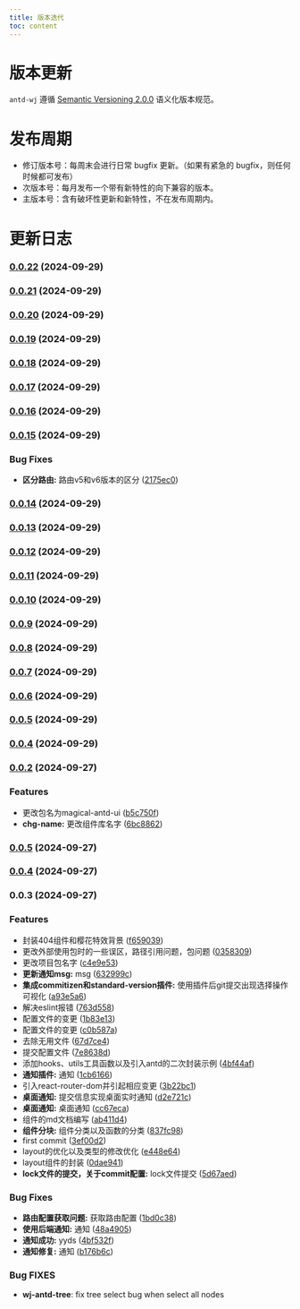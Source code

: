 ```yaml
---
title: 版本迭代
toc: content
---
```


# 版本更新

`antd-wj` 遵循 [Semantic Versioning 2.0.0](/guide/standard#版本号规范) 语义化版本规范。

# 发布周期

- 修订版本号：每周末会进行日常 bugfix 更新。（如果有紧急的 bugfix，则任何时候都可发布）
- 次版本号：每月发布一个带有新特性的向下兼容的版本。
- 主版本号：含有破坏性更新和新特性，不在发布周期内。

# 更新日志


### [0.0.22](https://github.com/wwLoveWj/dumi-antd/compare/v0.0.21...v0.0.22) (2024-09-29)

### [0.0.21](https://github.com/wwLoveWj/dumi-antd/compare/v0.0.20...v0.0.21) (2024-09-29)

### [0.0.20](https://github.com/wwLoveWj/dumi-antd/compare/v0.0.19...v0.0.20) (2024-09-29)

### [0.0.19](https://github.com/wwLoveWj/dumi-antd/compare/v0.0.18...v0.0.19) (2024-09-29)

### [0.0.18](https://github.com/wwLoveWj/dumi-antd/compare/v0.0.17...v0.0.18) (2024-09-29)

### [0.0.17](https://github.com/wwLoveWj/dumi-antd/compare/v0.0.16...v0.0.17) (2024-09-29)

### [0.0.16](https://github.com/wwLoveWj/dumi-antd/compare/v0.0.15...v0.0.16) (2024-09-29)

### [0.0.15](https://github.com/wwLoveWj/dumi-antd/compare/v0.0.14...v0.0.15) (2024-09-29)


### Bug Fixes

* **区分路由:** 路由v5和v6版本的区分 ([2175ec0](https://github.com/wwLoveWj/dumi-antd/commit/2175ec0274bb3dd1b78eba33038995cae2efc0fe))

### [0.0.14](https://github.com/wwLoveWj/dumi-antd/compare/v0.0.13...v0.0.14) (2024-09-29)

### [0.0.13](https://github.com/wwLoveWj/dumi-antd/compare/v0.0.12...v0.0.13) (2024-09-29)

### [0.0.12](https://github.com/wwLoveWj/dumi-antd/compare/v0.0.11...v0.0.12) (2024-09-29)

### [0.0.11](https://github.com/wwLoveWj/dumi-antd/compare/v0.0.10...v0.0.11) (2024-09-29)

### [0.0.10](https://github.com/wwLoveWj/dumi-antd/compare/v0.0.9...v0.0.10) (2024-09-29)

### [0.0.9](https://github.com/wwLoveWj/dumi-antd/compare/v0.0.8...v0.0.9) (2024-09-29)

### [0.0.8](https://github.com/wwLoveWj/dumi-antd/compare/v0.0.7...v0.0.8) (2024-09-29)

### [0.0.7](https://github.com/wwLoveWj/dumi-antd/compare/v0.0.6...v0.0.7) (2024-09-29)

### [0.0.6](https://github.com/wwLoveWj/dumi-antd/compare/v0.0.2...v0.0.6) (2024-09-29)

### [0.0.5](https://github.com/wwLoveWj/dumi-antd/compare/v0.0.2...v0.0.5) (2024-09-29)

### [0.0.4](https://github.com/wwLoveWj/dumi-antd/compare/v0.0.2...v0.0.4) (2024-09-29)

### [0.0.2](https://github.com/wwLoveWj/dumi-antd/compare/v0.0.5...v0.0.2) (2024-09-27)


### Features

* 更改包名为magical-antd-ui ([b5c750f](https://github.com/wwLoveWj/dumi-antd/commit/b5c750f6965d5194938f95039d2ddcbf137598e1))
* **chg-name:** 更改组件库名字 ([6bc8862](https://github.com/wwLoveWj/dumi-antd/commit/6bc8862b85f31d6f5877762e622ecd146eb103a9))

### [0.0.5](https://github.com/wwLoveWj/dumi-antd/compare/v0.0.4...v0.0.5) (2024-09-27)

### [0.0.4](https://github.com/wwLoveWj/dumi-antd/compare/v0.0.3...v0.0.4) (2024-09-27)

### 0.0.3 (2024-09-27)


### Features

* 封装404组件和樱花特效背景 ([f659039](https://github.com/wwLoveWj/dumi-antd/commit/f659039163ae8318c5ba57e57dfdd692776f4859))
* 更改外部使用包时的一些误区，路径引用问题，包问题 ([0358309](https://github.com/wwLoveWj/dumi-antd/commit/03583095231f47bd2d87507129d904546e602e18))
* 更改项目包名字 ([c4e9e53](https://github.com/wwLoveWj/dumi-antd/commit/c4e9e53dd8aaff02969dcea3c7a54ae83878174d))
* **更新通知msg:** msg ([632999c](https://github.com/wwLoveWj/dumi-antd/commit/632999c750fb26c8ba1a84eccf54a6911af054c1))
* **集成commitizen和standard-version插件:** 使用插件后git提交出现选择操作可视化 ([a93e5a6](https://github.com/wwLoveWj/dumi-antd/commit/a93e5a6c19d073ad6875f57cdfeed51de905f7b9))
* 解决eslint报错 ([763d558](https://github.com/wwLoveWj/dumi-antd/commit/763d558333b8634c3af017a68207c4f779f25c67))
* 配置文件的变更 ([1b83e13](https://github.com/wwLoveWj/dumi-antd/commit/1b83e13e9703827dfeb5f19c465dbc930ed6747e))
* 配置文件的变更 ([c0b587a](https://github.com/wwLoveWj/dumi-antd/commit/c0b587ab0cf73c5a0efd92b4726d9b8de7e60050))
* 去除无用文件 ([67d7ce4](https://github.com/wwLoveWj/dumi-antd/commit/67d7ce4a82ef07214bc9836a070d25a978f6387e))
* 提交配置文件 ([7e8638d](https://github.com/wwLoveWj/dumi-antd/commit/7e8638d5cc646dcd584c1566ca7a8e871b372b58))
* 添加hooks、utils工具函数以及引入antd的二次封装示例 ([4bf44af](https://github.com/wwLoveWj/dumi-antd/commit/4bf44af073a0207d4540a2767134129e8a20a25b))
* **通知插件:** 通知 ([1cb6166](https://github.com/wwLoveWj/dumi-antd/commit/1cb6166060cac92aaf0ff017d0eb86607336f866))
* 引入react-router-dom并引起相应变更 ([3b22bc1](https://github.com/wwLoveWj/dumi-antd/commit/3b22bc15d0d1ba56717a63dcf6abb1bb8cc3318d))
* **桌面通知:** 提交信息实现桌面实时通知 ([d2e721c](https://github.com/wwLoveWj/dumi-antd/commit/d2e721c2a7ed50216647b1a91d43fe2d876ea952))
* **桌面通知:** 桌面通知 ([cc67eca](https://github.com/wwLoveWj/dumi-antd/commit/cc67eca74bcc8524030502bea916ae828c1fa7df))
* 组件的md文档编写 ([ab411d4](https://github.com/wwLoveWj/dumi-antd/commit/ab411d4af8ba68ca32f7cc0506aa6b36b723165f))
* **组件分块:** 组件分类以及函数的分类 ([837fc98](https://github.com/wwLoveWj/dumi-antd/commit/837fc988c288278f1d3a81b087534f55ba3d152a))
* first commit ([3ef00d2](https://github.com/wwLoveWj/dumi-antd/commit/3ef00d22803a8e10c068985d65bbbbda7e1e0c9e))
* layout的优化以及类型的修改优化 ([e448e64](https://github.com/wwLoveWj/dumi-antd/commit/e448e6441c86487e5c2eccfbb4fd8ed398562af1))
* layout组件的封装 ([0dae941](https://github.com/wwLoveWj/dumi-antd/commit/0dae941ec28508dbe96d0e61b7c97dd67e0d5f56))
* **lock文件的提交，关于commit配置:** lock文件提交 ([5d67aed](https://github.com/wwLoveWj/dumi-antd/commit/5d67aedb0cd96b28ca4786b4880e08ef908bc503))


### Bug Fixes

* **路由配置获取问题:** 获取路由配置 ([1bd0c38](https://github.com/wwLoveWj/dumi-antd/commit/1bd0c38bdffccddd9bf73b5a65791e37a6e74cbc))
* **使用后端通知:** 通知 ([48a4905](https://github.com/wwLoveWj/dumi-antd/commit/48a4905b2435da42c0bd94ee471122d8b8620ad3))
* **通知成功:** yyds ([4bf532f](https://github.com/wwLoveWj/dumi-antd/commit/4bf532fc0781509da4d807dee24ee1d7ea4b43af))
* **通知修复:** 通知 ([b176b6c](https://github.com/wwLoveWj/dumi-antd/commit/b176b6cbab126667c315cfc50925c29704e433f4))

### Bug FIXES

- **wj-antd-tree**: fix tree select bug when select all nodes
